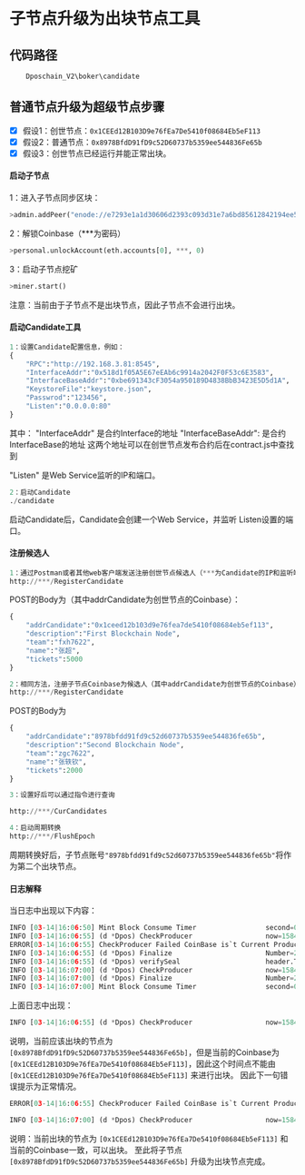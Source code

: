 # 子节点升级为出块节点工具

## 代码路径
```python
    Dposchain_V2\boker\candidate
```

## 普通节点升级为超级节点步骤

- [x]  假设1：创世节点：`0x1CEEd12B103D9e76fEa7De5410f08684Eb5eF113`
- [x]  假设2：普通节点：`0x8978BfdD91fD9c52D60737b5359ee544836Fe65b`
- [x]  假设3：创世节点已经运行并能正常出块。

#### 启动子节点

1：进入子节点同步区块：
```python
>admin.addPeer("enode://e7293e1a1d30606d2393c093d31e7a6bd85612842194ee5cd74fefd08781e73a1b20fe0468aa8f2ad21abec2a4ba65657ffaae2f9df3a825bd03e58a86258441@192.168.3.81:30303")
```
2：解锁Coinbase（***为密码）
```python
>personal.unlockAccount(eth.accounts[0], ***, 0)
```
3：启动子节点挖矿
```python
>miner.start()
```
注意：当前由于子节点不是出块节点，因此子节点不会进行出块。

#### 启动Candidate工具
```python
1：设置Candidate配置信息，例如：
{
    "RPC":"http://192.168.3.81:8545",
    "InterfaceAddr":"0x518d1f05A5E67eEAb6c9914a2042F0F53c6E3583",
    "InterfaceBaseAddr":"0xbe691343cF3054a950189D4838BbB3423E5D5d1A",
    "KeystoreFile":"keystore.json",
    "Passwrod":"123456",
    "Listen":"0.0.0.0:80"
}
```
其中：
"InterfaceAddr" 是合约Interface的地址
"InterfaceBaseAddr": 是合约InterfaceBase的地址
这两个地址可以在创世节点发布合约后在contract.js中查找到

"Listen" 是Web Service监听的IP和端口。
```python
2：启动Candidate
./candidate
```
启动Candidate后，Candidate会创建一个Web Service，并监听 Listen设置的端口。

#### 注册候选人
```python
1：通过Postman或者其他web客户端发送注册创世节点候选人（***为Candidate的IP和监听端口）：
http://***/RegisterCandidate
```
POST的Body为（其中addrCandidate为创世节点的Coinbase）：
```python
{
    "addrCandidate":"0x1ceed12b103d9e76fea7de5410f08684eb5ef113",
    "description":"First Blockchain Node",
    "team":"fxh7622",
    "name":"张超",
    "tickets":5000
}
```
```python
2：相同方法，注册子节点Coinbase为候选人（其中addrCandidate为创世节点的Coinbase）
http://***/RegisterCandidate
```
POST的Body为
```python
{
    "addrCandidate":"8978bfdd91fd9c52d60737b5359ee544836fe65b",
    "description":"Second Blockchain Node",
    "team":"zgc7622",
    "name":"张轶钦",
    "tickets":2000
}
```
```python
3：设置好后可以通过指令进行查询

http://***/CurCandidates
```
```python
4：启动周期转换
http://***/FlushEpoch
```
周期转换好后，子节点账号`"8978bfdd91fd9c52d60737b5359ee544836fe65b"`将作为第二个出块节点。

#### 日志解释

当日志中出现以下内容：
```python
INFO [03-14|16:06:50] Mint Block Consume Timer                 second=0
INFO [03-14|16:06:55] (d *Dpos) CheckProducer                  now=1584173215 firstTimer=0 producer=0x8978BfdD91fD9c52D60737b5359ee544836Fe65b d.signer=0x1CEEd12B103D9e76fEa7De5410f08684Eb5eF113
ERROR[03-14|16:06:55] CheckProducer Failed CoinBase is`t Current Producer err="invalid current producer"
INFO [03-14|16:06:55] (d *Dpos) Finalize                       Number=201 Time=1584173215 Validator=0x8978BfdD91fD9c52D60737b5359ee544836Fe65b ProducerRewards=8183172125000000000
INFO [03-14|16:06:55] (d *Dpos) verifySeal                     header.Time=1584173215 producer=0x8978BfdD91fD9c52D60737b5359ee544836Fe65b firstTimer=0
INFO [03-14|16:07:00] (d *Dpos) CheckProducer                  now=1584173220 firstTimer=0 producer=0x1CEEd12B103D9e76fEa7De5410f08684Eb5eF113 d.signer=0x1CEEd12B103D9e76fEa7De5410f08684Eb5eF113
INFO [03-14|16:07:00] (d *Dpos) Finalize                       Number=202 Time=1584173220 Validator=0x1CEEd12B103D9e76fEa7De5410f08684Eb5eF113 ProducerRewards=8183172125000000000
INFO [03-14|16:07:00] Mint Block Consume Timer                 second=0
```
上面日志中出现：
```python
INFO [03-14|16:06:55] (d *Dpos) CheckProducer                  now=1584173215 firstTimer=0 producer=0x8978BfdD91fD9c52D60737b5359ee544836Fe65b d.signer=0x1CEEd12B103D9e76fEa7De5410f08684Eb5eF113
```
说明，当前应该出块的节点为 `[0x8978BfdD91fD9c52D60737b5359ee544836Fe65b]`，但是当前的Coinbase为 `[0x1CEEd12B103D9e76fEa7De5410f08684Eb5eF113]`，因此这个时间点不能由 `[0x1CEEd12B103D9e76fEa7De5410f08684Eb5eF113]` 来进行出块。
因此下一句错误提示为正常情况。
```python
ERROR[03-14|16:06:55] CheckProducer Failed CoinBase is`t Current Producer err="invalid current producer"
```
```python
INFO [03-14|16:07:00] (d *Dpos) CheckProducer                  now=1584173220 firstTimer=0 producer=0x1CEEd12B103D9e76fEa7De5410f08684Eb5eF113 d.signer=0x1CEEd12B103D9e76fEa7De5410f08684Eb5eF113
```
说明：当前出块的节点为 `[0x1CEEd12B103D9e76fEa7De5410f08684Eb5eF113]` 和当前的Coinbase一致，可以出块。
至此将子节点 `[0x8978BfdD91fD9c52D60737b5359ee544836Fe65b]` 升级为出块节点完成。